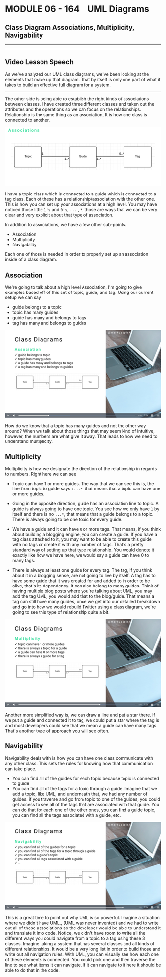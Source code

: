 # MODULE 06 - 164    UML Diagrams

## Class Diagram Associations, Multiplicity, Navigability

---

---

## Video Lesson Speech

As we've analyzed our UML class diagrams, we've been looking at the 
elements that make up that diagram. That by itself is only one part of 
what it takes to build an effective full diagram for a system.

---

The other side is being able to establish the right kinds of associations between classes. I have created three different classes and taken out the attributes and the operations so we can focus on the relationships. Relationship is the same thing as an association, It is how one class is connected to another.

![large](./06-164_IMG1.png)

I have a topic class which is connected to a guide which is connected to a tag class. Each of these has a relationship/association with the other one. This is how you can set up your associations at a high level. You may have noticed those little `1's` and `0's`, `...` , `*`, those are ways that we can be very clear and very explicit about that type of association. 

In addition to associations, we have a few other sub-points. 

- Association
- Multiplicity
- Navigability

Each one of those is needed in order to properly set up an association inside of a class diagram.

## Association

We're going to talk about a high level Association, I'm going to give examples based off of this set of topic, guide, and tag. Using our current setup we can say

- guide belongs to a topic
- topic has many guides
- guide has many and belongs to tags
- tag has many and belongs to guides

![](./06-164_IMG02.png)

How do we know that a topic has many guides and not the other way around? When we talk about those things that may seem kind of intuitive, however, the numbers are what give it away. That leads to how we need to understand multiplicity. 

## Multiplicity

Multiplicity is how we designate the direction of the relationship in regards to numbers. Right here we can see

- Topic can have 1 or more guides. The way that we can see this is, the line from topic to guide says `1...*`, that means that a topic can have one or more guides. 

- Going in the opposite direction, guide has an association line to topic. A guide is always going to have one topic. You see how we only have  `1` by itself and there is no `...*`, that means that a guide belongs to a topic. There is always going to be one topic for every guide. 

- We have a guide and it can have `0` or more tags. That means, if you think about building a blogging engine, you can create a guide. If you have a tag class attached to it, you may want to be able to create this guide with no tags or create it with any number of tags. That's a pretty standard way of setting up that type relationship. You would denote it exactly like how we have here, we would say a guide can have 0 to many tags. 

- There is always at least one guide for every tag. The tag, if you think about it in a blogging sense, are not going to live by itself. A tag has to have some guide that it was created for and added to in order to be alive, that's its dependency. It can also belong to many guides. Think of having multiple blog posts where you're talking about UML, you may add the tag UML, you would add that to the blog/guide. That means a tag can still have many guides, once we get into our detailed breakdown and go into how we would rebuild Twitter using a class diagram, we're going to see this type of relationship quite a bit. 

![](./06-164_IMG03.png)

Another more simplified way is, we can draw a line and put a star there. If we put a guide and connected it to tag, we could put a star where the tag is and most developers could see that we mean a guide can have many tags. That's another type of approach you will see often. 

## Navigability

Navigability deals with is how you can have one class communicate with any other class. This sets the rules for knowing how that communication can take place. 

- You can find all of the guides for each topic because topic is connected to guide
- You can find all of the tags for a topic through a guide. Imagine that we add a topic, like UML, and underneath that, we had any number of guides. if you traverse and go from topic to one of the guides, you could get access to see all of the tags that are associated with that guide. You can do that for each one of the other ones, you can find a guide topic, you can find all the tags associated with a guide, etc. 

![](./06-164_IMG04.png)

This is a great time to point out why UML is so powerful. Imagine a situation where we didn't have UML., (UML was never invented) and we had to write out all of these associations so the developer would be able to understand it and translate it into code. Notice, we didn't have room to write all the different ways you could navigate from a topic to a tag using these 3 classes. Imagine taking a system that has several classes and all kinds of different relationships. It would be a very long list in order to build those and write out all navigation rules. With UML, you can visually see how each one of these elements is connected. You could pick one and then traverse the line to see what items it can navigate. If it can navigate to it here it should be able to do that in the code. 
